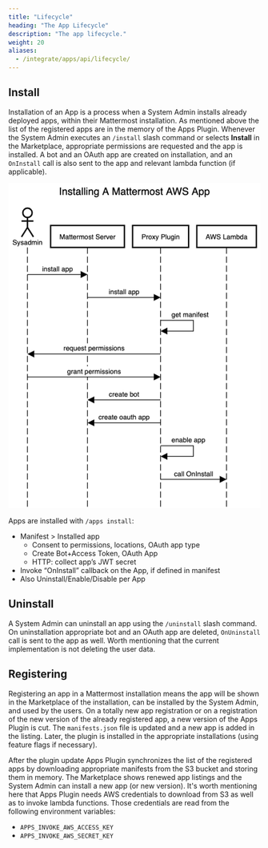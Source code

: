 ```yaml
---
title: "Lifecycle"
heading: "The App Lifecycle"
description: "The app lifecycle."
weight: 20
aliases:
  - /integrate/apps/api/lifecycle/
---
```


## Install

Installation of an App is a process when a System Admin installs already deployed apps, within their Mattermost installation. As mentioned above the list of the registered apps are in the memory of the Apps Plugin. Whenever the System Admin executes an `/install` slash command or selects **Install** in the Marketplace, appropriate permissions are requested and the app is installed. A bot and an OAuth app are created on installation, and an `OnInstall` call is also sent to the app and relevant lambda function (if applicable).

![Flow of installing an app in AWS](install-mm-aws-app.png)

Apps are installed with `/apps install`:

- Manifest > Installed app
  - Consent to permissions, locations, OAuth app type
  - Create Bot+Access Token, OAuth App
  - HTTP: collect app’s JWT secret
- Invoke “OnInstall” callback on the App, if defined in manifest
- Also Uninstall/Enable/Disable per App

## Uninstall

A System Admin can uninstall an app using the `/uninstall` slash command. On uninstallation appropriate bot and an OAuth app are deleted, `OnUninstall` call is sent to the app as well. Worth mentioning that the current implementation is not deleting the user data.

## Registering

Registering an app in a Mattermost installation means the app will be shown in the Marketplace of the installation, can be installed by the System Admin, and used by the users. On a totally new app registration or on a registration of the new version of the already registered app, a new version of the Apps Plugin is cut. The `manifests.json` file is updated and a new app is added in the listing. Later, the plugin is installed in the appropriate installations (using feature flags if necessary).

After the plugin update Apps Plugin synchronizes the list of the registered apps by downloading appropriate manifests from the S3 bucket and storing them in memory. The Marketplace shows renewed app listings and the System Admin can install a new app (or new version). It's worth mentioning here that Apps Plugin needs AWS credentials to download from S3 as well as to invoke lambda functions. Those credentials are read from the following environment variables:

- `APPS_INVOKE_AWS_ACCESS_KEY`
- `APPS_INVOKE_AWS_SECRET_KEY`

